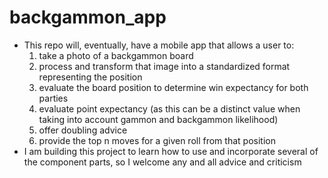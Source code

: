# backgammon_app
* This repo will, eventually, have a mobile app that allows a user to:
    1. take a photo of a backgammon board
    1. process and transform that image into a standardized format representing the position
    1. evaluate the board position to determine win expectancy for both parties
    1. evaluate point expectancy (as this can be a distinct value when taking into account gammon and backgammon likelihood)
    1. offer doubling advice
    1. provide the top n moves for a given roll from that position
* I am building this project to learn how to use and incorporate several of the component parts, so I welcome any and all advice and criticism